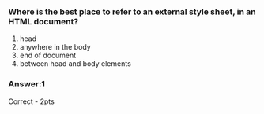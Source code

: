 ### Where is the best place to refer to an external style sheet, in an HTML document?

1. head
2. anywhere in the body
3. end of document
4. between head and body elements

### Answer:1

Correct - 2pts

